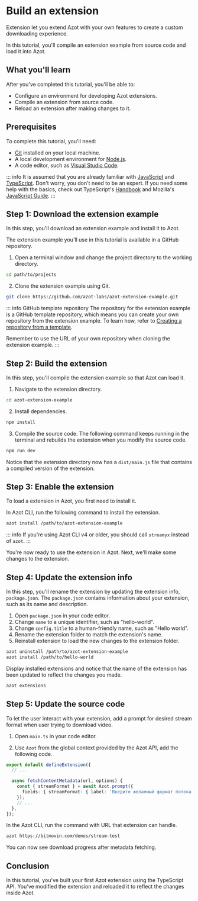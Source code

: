 # Build an extension

Extension let you extend Azot with your own features to create a custom downloading experience.

In this tutorial, you'll compile an extension example from source code and load it into Azot.

## What you'll learn

After you've completed this tutorial, you'll be able to:

- Configure an environment for developing Azot extensions.
- Compile an extension from source code.
- Reload an extension after making changes to it.

## Prerequisites

To complete this tutorial, you'll need:

- [Git](https://git-scm.com/) installed on your local machine.
- A local development environment for [Node.js](https://nodejs.org/en/download).
- A code editor, such as [Visual Studio Code](https://code.visualstudio.com/).

::: info
It is assumed that you are already familiar with [JavaScript](https://developer.mozilla.org/en-US/docs/Web/JavaScript) and [TypeScript](https://www.typescriptlang.org). Don't worry, you don't need to be an expert. If you need some help with the basics, check out TypeScript's [Handbook](https://www.typescriptlang.org/docs/handbook/intro.html) and Mozilla's [JavaScript Guide](https://developer.mozilla.org/en-US/docs/Web/JavaScript/Guide).
:::

## Step 1: Download the extension example

In this step, you'll download an extension example and install it to Azot.

The extension example you'll use in this tutorial is available in a GitHub repository.

1. Open a terminal window and change the project directory to the working directory.

```sh
cd path/to/projects
```

2. Clone the extension example using Git.

```sh
git clone https://github.com/azot-labs/azot-extension-example.git
```

::: info GitHub template repository
The repository for the extension example is a GitHub template repository, which means you can create your own repository from the extension example. To learn how, refer to [Creating a repository from a template](https://docs.github.com/en/repositories/creating-and-managing-repositories/creating-a-repository-from-a-template#creating-a-repository-from-a-template).

Remember to use the URL of your own repository when cloning the extension example.
:::

## Step 2: Build the extension

In this step, you'll compile the extension example so that Azot can load it.

1. Navigate to the extension directory.

```sh
cd azot-extension-example
```

2. Install dependencies.

```sh
npm install
```

3. Compile the source code. The following command keeps running in the terminal and rebuilds the extension when you modify the source code.

```ts
npm run dev
```

Notice that the extension directory now has a `dist/main.js` file that contains a compiled version of the extension.

## Step 3: Enable the extension

To load a extension in Azot, you first need to install it.

In Azot CLI, run the following command to install the extension.

```sh
azot install /path/to/azot-extension-example
```

::: info
If you're using Azot CLI v4 or older, you should call `streamyx` instead of `azot`.
:::

You're now ready to use the extension in Azot. Next, we'll make some changes to the extension.

## Step 4: Update the extension info

In this step, you'll rename the extension by updating the extension info, `package.json`. The `package.json` contains information about your extension, such as its name and description.

1. Open `package.json` in your code editor.
2. Change `name` to a unique identifier, such as "hello-world".
3. Change `config.title` to a human-friendly name, such as "Hello world".
4. Rename the extension folder to match the extension's name.
5. Reinstall extension to load the new changes to the extension folder.

```sh
azot uninstall /path/to/azot-extension-example
azot install /path/to/hello-world
```

Display installed extensions and notice that the name of the extension has been updated to reflect the changes you made.

```sh
azot extensions
```

## Step 5: Update the source code

To let the user interact with your extension, add a prompt for desired stream format when user trying to download video.

1. Open `main.ts` in your code editor.

2. Use `Azot` from the global context provided by the Azot API, add the following code.

```ts
export default defineExtension({
  // ...

  async fetchContentMetadata(url, options) {
    const { streamFormat } = await Azot.prompt({
      fields: { streamFormat: { label: 'Введите желаемый формат потока (MPD/M3U8)' } },
    });
    // ...
  },
});
```

In the Azot CLI, run the command with URL that extension can handle.

```sh
azot https://bitmovin.com/demos/stream-test
```

You can now see download progress after metadata fetching.

## Conclusion

In this tutorial, you've built your first Azot extension using the TypeScript API. You've modified the extension and reloaded it to reflect the changes inside Azot.
